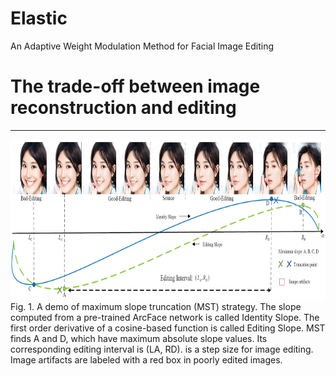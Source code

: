# Elastic
An Adaptive Weight Modulation Method for Facial Image Editing

# The trade-off between image reconstruction and editing
------------
</div>
<img src="./Elastic/Figs/problems.jpg" width="1024" height="256"> 
</div>
Fig. 1. A demo of maximum slope truncation (MST) strategy. The slope computed from a pre-trained ArcFace network is called Identity Slope. The first order derivative of a cosine-based function is called Editing Slope. MST finds A and D, which have maximum absolute slope values. Its corresponding editing interval is (LA, RD). is a step size for image editing. Image artifacts are labeled with a red box in poorly edited images.
